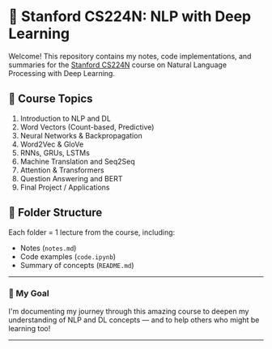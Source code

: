 # 🧠 Stanford CS224N: NLP with Deep Learning

Welcome! This repository contains my notes, code implementations, and summaries for the [Stanford CS224N](http://web.stanford.edu/class/cs224n/) course on Natural Language Processing with Deep Learning.

## 📌 Course Topics

1. Introduction to NLP and DL
2. Word Vectors (Count-based, Predictive)
3. Neural Networks & Backpropagation
4. Word2Vec & GloVe
5. RNNs, GRUs, LSTMs
6. Machine Translation and Seq2Seq
7. Attention & Transformers
8. Question Answering and BERT
9. Final Project / Applications


## 📂 Folder Structure

Each folder = 1 lecture from the course, including:
- Notes (`notes.md`)
- Code examples (`code.ipynb`)
- Summary of concepts (`README.md`)

---

### 🌱 My Goal

I'm documenting my journey through this amazing course to deepen my understanding of NLP and DL concepts — and to help others who might be learning too!

---
